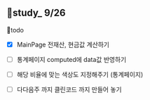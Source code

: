 ## 👥study_ 9/26

💪todo
 - [x]  MainPage 전재산, 현금값 계산하기
 - [ ]  통계페이지 computed에 data값 반영하기
 - [ ]  해당 비율에 맞는 색상도 지정해주기 (통계페이지)
 - [ ]  다다음주 까지 클린코드 까지 만들어 놓기

